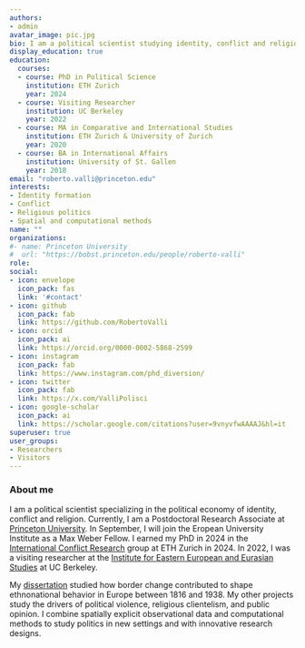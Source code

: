 ```yaml
---
authors:
- admin
avatar_image: pic.jpg
bio: I am a political scientist studying identity, conflict and religion.
display_education: true
education:
  courses:
  - course: PhD in Political Science
    institution: ETH Zurich
    year: 2024
  - course: Visiting Researcher
    institution: UC Berkeley
    year: 2022
  - course: MA in Comparative and International Studies
    institution: ETH Zurich & University of Zurich
    year: 2020
  - course: BA in International Affairs
    institution: University of St. Gallen
    year: 2018
email: "roberto.valli@princeton.edu"
interests:
- Identity formation
- Conflict
- Religious politics
- Spatial and computational methods
name: ""
organizations:
#- name: Princeton University
#  url: "https://bobst.princeton.edu/people/roberto-valli"
role: 
social:
- icon: envelope
  icon_pack: fas
  link: '#contact'
- icon: github
  icon_pack: fab
  link: https://github.com/RobertoValli
- icon: orcid
  icon_pack: ai
  link: https://orcid.org/0000-0002-5868-2599
- icon: instagram
  icon_pack: fab
  link: https://www.instagram.com/phd_diversion/
- icon: twitter
  icon_pack: fab
  link: https://x.com/ValliPolisci
- icon: google-scholar
  icon_pack: ai
  link: https://scholar.google.com/citations?user=9vnyvfwAAAAJ&hl=it
superuser: true
user_groups:
- Researchers
- Visitors
---
```


### **About me**

I am a political scientist specializing in the political economy of identity, conflict and religion. 
Currently, I am a Postdoctoral Research Associate at [Princeton University](https://bobst.princeton.edu/people/roberto-valli).
In September, I will join the Eropean University Institute as a Max Weber Fellow. I earned my PhD in 2024 in the [International Conflict Research](https://icr.ethz.ch/) group at ETH Zurich in 2024. 
In 2022, I was a visiting researcher at the [Institute for Eastern European and Eurasian Studies](https://iseees.berkeley.edu/) at UC Berkeley. 

My [dissertation](/project) studied how border change contributed to shape ethnonational behavior in Europe between 1816 and 1938. 
My other projects study the drivers of political violence, religious clientelism, and public opinion. 
I combine spatially explicit observational data and computational methods to study politics in new settings and with innovative research designs.



